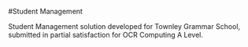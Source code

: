 #Student Management

Student Management solution developed for Townley Grammar School, submitted in partial satisfaction for OCR Computing A Level. 
